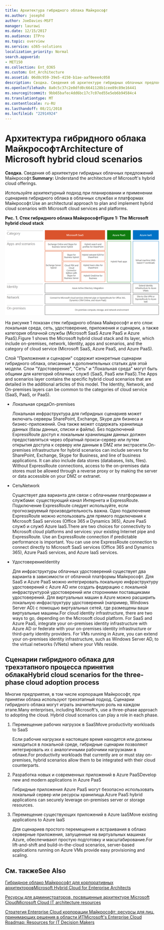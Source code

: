 ```yaml
---
title: Архитектура гибридного облака Майкрософт
ms.author: josephd
author: JoeDavies-MSFT
manager: laurawi
ms.date: 12/15/2017
ms.audience: ITPro
ms.topic: overview
ms.service: o365-solutions
localization_priority: Normal
search.appverid:
- MET150
ms.collection: Ent_O365
ms.custom: Ent_Architecture
ms.assetid: 06d8c959-39e5-4150-b1ae-aaf0eee4c058
description: Сводка. Сведения об архитектуре гибридных облачных предложений Майкрософт.
ms.openlocfilehash: 8a0c5c37c2e0dfd0c6641128b1cee89c89e16441
ms.sourcegitcommit: 9bb65bafec4dd6bc17c7c07ed55e5eb6b94584c4
ms.translationtype: MT
ms.contentlocale: ru-RU
ms.lasthandoff: 08/21/2018
ms.locfileid: "22914924"
---
```

# <a name="architecture-of-microsoft-hybrid-cloud-scenarios"></a><span data-ttu-id="485ad-103">Архитектура гибридного облака Майкрософт</span><span class="sxs-lookup"><span data-stu-id="485ad-103">Architecture of Microsoft hybrid cloud scenarios</span></span>

 <span data-ttu-id="485ad-104">**Сводка.** Сведения об архитектуре гибридных облачных предложений Майкрософт.</span><span class="sxs-lookup"><span data-stu-id="485ad-104">**Summary:** Understand the architecture of Microsoft's hybrid cloud offerings.</span></span>
  
<span data-ttu-id="485ad-105">Используйте архитектурный подход при планировании и применении сценариев гибридного облака в облачных службах и платформах Майкрософт.</span><span class="sxs-lookup"><span data-stu-id="485ad-105">Use an architectural approach to plan and implement hybrid cloud scenarios with Microsoft cloud services and platforms.</span></span>
  
<span data-ttu-id="485ad-106">**Рис. 1. Стек гибридного облака Майкрософт**</span><span class="sxs-lookup"><span data-stu-id="485ad-106">**Figure 1: The Microsoft hybrid cloud stack**</span></span>

![Стек гибридного облака Microsoft](media/Hybrid-Poster/Hybrid-Cloud-Stack.png)
  
<span data-ttu-id="485ad-108">На рисунке 1 показан стек гибридного облака Майкрософт и его слои: локальная среда, сеть, удостоверение, приложения и сценарии, а также категория облачной службы (Microsoft SaaS Azure PaaS и Azure PaaS).</span><span class="sxs-lookup"><span data-stu-id="485ad-108">Figure 1 shows the Microsoft hybrid cloud stack and its layer, which include on-premises, network, Identity, apps and scenarios, and the category of cloud service (Microsoft SaaS, Azure PaaS, and Azure PaaS).</span></span>
  
<span data-ttu-id="485ad-p101">Слой "Приложения и сценарии" содержит конкретные сценарии гибридного облака, описанные в дополнительных статьях для этой модели. Слои "Удостоверение", "Сеть" и "Локальная среда" могут быть общими для категорий облачных служб (SaaS, PaaS или PaaS).</span><span class="sxs-lookup"><span data-stu-id="485ad-p101">The Apps and scenarios layer contains the specific hybrid cloud scenarios that are detailed in the additional articles of this model. The Identity, Network, and On-premises layers can be common to the categories of cloud service (SaaS, PaaS, or PaaS).</span></span>
  
- <span data-ttu-id="485ad-111">Локальная среда</span><span class="sxs-lookup"><span data-stu-id="485ad-111">On-premises</span></span>
    
    <span data-ttu-id="485ad-p102">Локальная инфраструктура для гибридных сценариев может включать серверы SharePoint, Exchange, Skype для бизнеса и бизнес-приложений. Она также может содержать хранилища данных (базы данных, списки и файлы). Без подключений ExpressRoute доступ к локальным хранилищам данных должен предоставляться через обратный прокси-сервер или путем открытия доступа к серверу или данным в DMZ или экстрасети.</span><span class="sxs-lookup"><span data-stu-id="485ad-p102">On-premises infrastructure for hybrid scenarios can include servers for SharePoint, Exchange, Skype for Business, and line of business applications. It can also include data stores (databases, lists, files). Without ExpressRoute connections, access to the on-premises data stores must be allowed through a reverse proxy or by making the server or data accessible on your DMZ or extranet.</span></span>
    
- <span data-ttu-id="485ad-115">Сеть</span><span class="sxs-lookup"><span data-stu-id="485ad-115">Network</span></span>
    
    <span data-ttu-id="485ad-p103">Существует два варианта для связи с облачными платформами и службами: существующий канал Интернета и ExpressRoute. Подключение ExpressRoute следует используйте, если прогнозируемый производительность важна. Одно подключение ExpressRoute можно использовать для прямого подключения к Microsoft SaaS services (Office 365 и Dynamics 365), Azure PaaS служб и служб Azure IaaS.</span><span class="sxs-lookup"><span data-stu-id="485ad-p103">There are two choices for connectivity to Microsoft cloud platforms and services: your existing Internet pipe and ExpressRoute. Use an ExpressRoute connection if predictable performance is important. You can use one ExpressRoute connection to connect directly to Microsoft SaaS services (Office 365 and Dynamics 365), Azure PaaS services, and Azure IaaS services.</span></span>
    
- <span data-ttu-id="485ad-119">Удостоверение</span><span class="sxs-lookup"><span data-stu-id="485ad-119">Identity</span></span>
    
    <span data-ttu-id="485ad-p104">Для инфраструктуры облачных удостоверений существует два варианта в зависимости от облачной платформы Майкрософт. Для SaaS и Azure PaaS можно интегрировать локальную инфраструктуру удостоверений с Azure AD или создать федерацию с локальной инфраструктурой удостоверений или сторонними поставщиками удостоверений. Для виртуальных машин в Azure можно расширить локальную инфраструктуру удостоверений (например, Windows Server AD) с помощью виртуальных сетей, где размещены ваши виртуальные машины.</span><span class="sxs-lookup"><span data-stu-id="485ad-p104">For cloud identity infrastructure, there are two ways to go, depending on the Microsoft cloud platform. For SaaS and Azure PaaS, integrate your on-premises identity infrastructure with Azure AD or federate with your on-premises identity infrastructure or third-party identity providers. For VMs running in Azure, you can extend your on-premises identity infrastructure, such as Windows Server AD, to the virtual networks (VNets) where your VMs reside.</span></span>
    
## <a name="hybrid-cloud-scenarios-for-the-three-phase-cloud-adoption-process"></a><span data-ttu-id="485ad-123">Сценарии гибридного облака для трехэтапного процесса принятия облака</span><span class="sxs-lookup"><span data-stu-id="485ad-123">Hybrid cloud scenarios for the three-phase cloud adoption process</span></span>

<span data-ttu-id="485ad-p105">Многие предприятия, в том числе корпорация Майкрософт, при принятии облака используют трехэтапный подход. Сценарии гибридного облака могут играть значительную роль на каждом этапе.</span><span class="sxs-lookup"><span data-stu-id="485ad-p105">Many enterprises, including Microsoft's, use a three-phase approach to adopting the cloud. Hybrid cloud scenarios can play a role in each phase.</span></span>
  
1. <span data-ttu-id="485ad-126">Перемещение рабочих нагрузок в SaaS</span><span class="sxs-lookup"><span data-stu-id="485ad-126">Move productivity workloads to SaaS</span></span>
    
    <span data-ttu-id="485ad-127">Если рабочие нагрузки в настоящее время находятся или должны находиться в локальной среде, гибридные сценарии позволяют интегрировать их с аналогичными рабочими нагрузками в облаке.</span><span class="sxs-lookup"><span data-stu-id="485ad-127">For productivity workloads that currently are or must stay on-premises, hybrid scenarios allow them to be integrated with their cloud counterparts.</span></span>
    
2. <span data-ttu-id="485ad-128">Разработка новых и современных приложений в Azure PaaS</span><span class="sxs-lookup"><span data-stu-id="485ad-128">Develop new and modern applications in Azure PaaS</span></span>
    
    <span data-ttu-id="485ad-129">Гибридные приложения Azure PaaS могут безопасно использовать локальный сервер или ресурсы хранилища.</span><span class="sxs-lookup"><span data-stu-id="485ad-129">Azure PaaS hybrid applications can securely leverage on-premises server or storage resources.</span></span>
    
3. <span data-ttu-id="485ad-130">Перемещение существующих приложений в Azure IaaS</span><span class="sxs-lookup"><span data-stu-id="485ad-130">Move existing applications to Azure IaaS</span></span>
    
    <span data-ttu-id="485ad-131">Для сценариев простого перемещения и встраивания в облако серверные приложения, запущенные на виртуальных машинах Azure, обеспечивают простую подготовку и масштабирование.</span><span class="sxs-lookup"><span data-stu-id="485ad-131">For lift-and-shift and build-in-the-cloud scenarios, server-based applications running on Azure VMs provide easy provisioning and scaling.</span></span>
    
## <a name="see-also"></a><span data-ttu-id="485ad-132">См. также</span><span class="sxs-lookup"><span data-stu-id="485ad-132">See Also</span></span>

[<span data-ttu-id="485ad-133">Гибридное облако Майкрософт для корпоративных архитекторов</span><span class="sxs-lookup"><span data-stu-id="485ad-133">Microsoft Hybrid Cloud for Enterprise Architects</span></span>](microsoft-hybrid-cloud-for-enterprise-architects.md)
  
[<span data-ttu-id="485ad-134">Ресурсы для администраторов, посвященные архитектуре Microsoft Cloud</span><span class="sxs-lookup"><span data-stu-id="485ad-134">Microsoft Cloud IT architecture resources</span></span>](microsoft-cloud-it-architecture-resources.md)

[<span data-ttu-id="485ad-135">Стратегия Enterprise Cloud корпорации Майкрософт: ресурсы для лиц, принимающих решения в области ИТ</span><span class="sxs-lookup"><span data-stu-id="485ad-135">Microsoft's Enterprise Cloud Roadmap: Resources for IT Decision Makers</span></span>](https://sway.com/FJ2xsyWtkJc2taRD)




